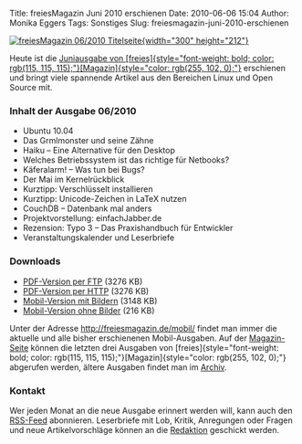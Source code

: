 Title: freiesMagazin Juni 2010 erschienen
Date: 2010-06-06 15:04
Author: Monika Eggers
Tags: Sonstiges
Slug: freiesmagazin-juni-2010-erschienen

[![freiesMagazin 06/2010
Titelseite](http://www.freiesmagazin.de/system/files/freiesmagazin-2010-06.png){width="300"
height="212"}](http://www.freiesmagazin.de/system/files/freiesmagazin-2010-06.png)


Heute ist die [Juniausgabe von
[freies]{style="font-weight: bold; color: rgb(115, 115, 115);"}[Magazin]{style="color: rgb(255, 102, 0);"}](http://www.freiesmagazin.de/freiesMagazin-2010-06)
erschienen und bringt viele spannende Artikel aus den Bereichen Linux
und Open Source mit.


### Inhalt der Ausgabe 06/2010


-   Ubuntu 10.04
-   Das Grmlmonster und seine Zähne
-   Haiku – Eine Alternative für den Desktop
-   Welches Betriebssystem ist das richtige für Netbooks?
-   Käferalarm! – Was tun bei Bugs?
-   Der Mai im Kernelrückblick
-   Kurztipp: Verschlüsselt installieren
-   Kurztipp: Unicode-Zeichen in LaTeX nutzen
-   CouchDB – Datenbank mal anders
-   Projektvorstellung: einfachJabber.de
-   Rezension: Typo 3 – Das Praxishandbuch für Entwickler
-   Veranstaltungskalender und Leserbriefe


<!--break--><!--break-->

### Downloads


-   [PDF-Version per
    FTP](ftp://ftp.freiesmagazin.de/2010/freiesMagazin-2010-06.pdf)
    (3276 KB)
-   [PDF-Version per
    HTTP](http://www.freiesmagazin.de/ftp/2010/freiesMagazin-2010-06.pdf)
    (3276 KB)
-   [Mobil-Version mit
    Bildern](http://www.freiesmagazin.de/mobil/freiesMagazin-2010-06-bilder.html)
    (3148 KB)
-   [Mobil-Version ohne
    Bilder](http://www.freiesmagazin.de/mobil/freiesMagazin-2010-06.html)
    (216 KB)


Unter der Adresse <http://freiesmagazin.de/mobil/> findet man immer die
aktuelle und alle bisher erschienenen Mobil-Ausgaben. Auf der
[Magazin-Seite](http://www.freiesmagazin.de/magazin) können die letzten
drei Ausgaben von
[freies]{style="font-weight: bold; color: rgb(115, 115, 115);"}[Magazin]{style="color: rgb(255, 102, 0);"}
abgerufen werden, ältere Ausgaben findet man im
[Archiv](http://www.freiesmagazin.de/archiv).


### Kontakt


Wer jeden Monat an die neue Ausgabe erinnert werden will, kann auch den
[RSS-Feed](http://www.freiesmagazin.de/rss.xml) abonnieren. Leserbriefe
mit Lob, Kritik, Anregungen oder Fragen und neue Artikelvorschläge
können an die [Redaktion](http://www.freiesmagazin.de/kontakt) geschickt
werden.



